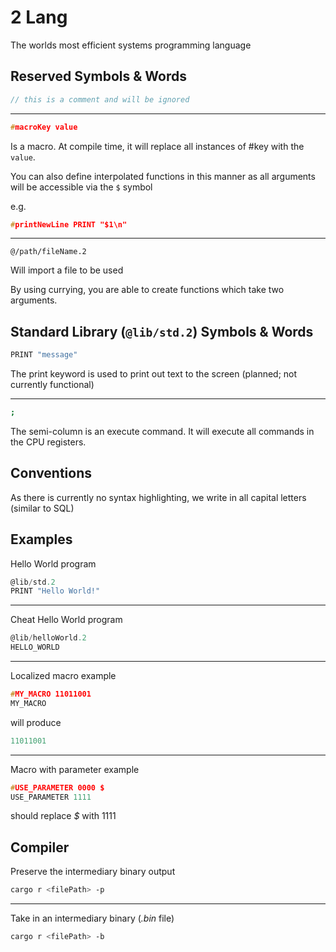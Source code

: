 # 2 Lang

The worlds most efficient systems programming language

## Reserved Symbols & Words

```C
// this is a comment and will be ignored
```

---

```C
#macroKey value
```

Is a macro. At compile time, it will replace all instances of #key with the `value`.

You can also define interpolated functions in this manner as all arguments will be accessible via the `$` symbol

e.g.

```C
#printNewLine PRINT "$1\n"
```

---

```
@/path/fileName.2
```

Will import a file to be used

By using currying, you are able to create functions which take two arguments.

## Standard Library (`@lib/std.2`) Symbols & Words

```sh
PRINT "message"
```

The print keyword is used to print out text to the screen (planned; not currently functional)

---

```sh
;
```

The semi-column is an execute command. It will execute all commands in the CPU registers.

## Conventions

As there is currently no syntax highlighting, we write in all capital letters (similar to SQL)

## Examples

Hello World program

```C
@lib/std.2
PRINT "Hello World!"
```

---

Cheat Hello World program

```C
@lib/helloWorld.2
HELLO_WORLD
```

---

Localized macro example

```C
#MY_MACRO 11011001
MY_MACRO
```

will produce

```C
11011001
```

---

Macro with parameter example

```C
#USE_PARAMETER 0000 $
USE_PARAMETER 1111
```

should replace _$_ with 1111

## Compiler

Preserve the intermediary binary output

```sh
cargo r <filePath> -p
```

---

Take in an intermediary binary (_.bin_ file)

```sh
cargo r <filePath> -b
```
